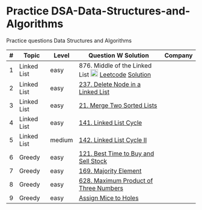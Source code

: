 # Practice DSA-Data-Structures-and-Algorithms
Practice questions Data Structures and Algorithms


| #   | Topic       | Level  | Question W Solution                                                                                                                                                                                                                                            | Company |
|-----|-------------|--------|----------------------------------------------------------------------------------------------------------------------------------------------------------------------------------------------------------------------------------------------------------------|---------|
| 1   | Linked List | easy   | 876. Middle of the Linked List <img width="20" height="20" src="https://img.icons8.com/color/344/external-link-squared.png" alt="Resume application project app icon"> [Leetcode]() [Solution](General/Linked%20List/876.%20Middle%20of%20the%20Linked%20List) |         |
| 2   | Linked List | easy   | [237. Delete Node in a Linked List](General%2FLinked%20List%2F237.%20Delete%20Node%20in%20a%20Linked%20List)                                                                                                                                                   |         |
| 3   | Linked List | easy   | [21. Merge Two Sorted Lists](General%2FLinked%20List%2F21.%20Merge%20Two%20Sorted%20Lists)                                                                                                                                                                     |         |
| 4   | Linked List | easy   | [141. Linked List Cycle](General%2FLinked%20List%2F141.%20Linked%20List%20Cycle)                                                                                                                                                                               |         |
| 5   | Linked List | medium | [142. Linked List Cycle II](General%2FLinked%20List%2F142.%20Linked%20List%20Cycle%20II)                                                                                                                                                                       |         |
| 6   | Greedy      | easy   | [121. Best Time to Buy and Sell Stock](General%2FGreedy%2F121.%20Best%20Time%20to%20Buy%20and%20Sell%20Stock)                                                                                                                                                  |         |
| 7   | Greedy      | easy   | [169. Majority Element](General%2FGreedy%2F169.%20Majority%20Element)                                                                                                                                                                                          |         |
| 8   | Greedy      | easy   | [628. Maximum Product of Three Numbers](General%2FGreedy%2F628.%20Maximum%20Product%20of%20Three%20Numbers)                                                                                                                                                    |         |
| 9   | Greedy      | easy   | [Assign Mice to Holes](General%2FGreedy%2FAssign%20Mice%20to%20Holes)                                                                                                                                                                                          |         |
